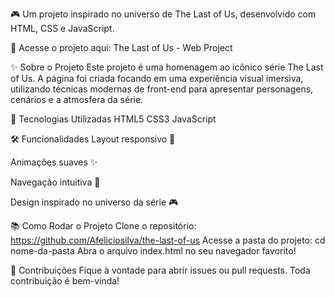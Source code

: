 🎮 Um projeto inspirado no universo de The Last of Us, desenvolvido com HTML, CSS e JavaScript.

🔗 Acesse o projeto aqui: The Last of Us - Web Project

✨ Sobre o Projeto
Este projeto é uma homenagem ao icônico série The Last of Us. A página foi criada focando em uma experiência visual imersiva, utilizando técnicas modernas de front-end para apresentar personagens, cenários e a atmosfera da série.

🚀 Tecnologias Utilizadas
HTML5
CSS3
JavaScript

🛠️ Funcionalidades
Layout responsivo 📱

Animações suaves ✨

Navegação intuitiva 🧭

Design inspirado no universo da série 🎮

📚 Como Rodar o Projeto
Clone o repositório: https://github.com/Afeliciosilva/the-last-of-us
Acesse a pasta do projeto: cd nome-da-pasta
Abra o arquivo index.html no seu navegador favorito!

🤝 Contribuições
Fique à vontade para abrir issues ou pull requests. Toda contribuição é bem-vinda!
